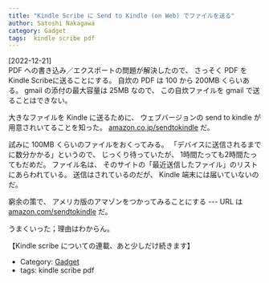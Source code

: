 ```yaml
---
title: "Kindle Scribe に Send to Kindle (on Web) でファイルを送る"
author: Satoshi Nakagawa
category: Gadget
tags:  kindle scribe pdf
---
```


[2022-12-21]  
 PDF への書き込み／エクスポートの問題が解決したので、
さっそく PDF をKindle Scribeに送ることにする。
自炊の PDF は 100 から 200MB くらいある。
gmail の添付の最大容量は 25MB なので、
この自炊ファイルを gmail で送ることはできない。

 大きなファイルを Kindle に送るために、
ウェブバージョンの send to kindle が用意されいてることを知った。
[amazon.co.jp/sendtokindle](https://amazon.co.jp/sendtokindle) だ。

 試みに 100MB くらいのファイルをおくってみる。
「デバイスに送信されるまでに数分かかる」というので、
じっくり待っていたが、
1時間たっても2時間たってもだめだ。
ファイル名は、
そのサイトの「最近送信したファイル」のリストにあらわれている。
送信はされているのだが、
Kindle 端末には届いていないのだ。

 窮余の策で、
アメリカ版のアマゾンをつかってみることにする ---
URL は
[amazon.com/sendtokindle](https://amazon.com/sendtokindle) だ。

 うまくいった；理由はわからん。

 【Kindle scribe についての連載、あと少しだけ続きます】

- Category: [Gadget](categories.html#Gadget)
- tags:  kindle scribe pdf
